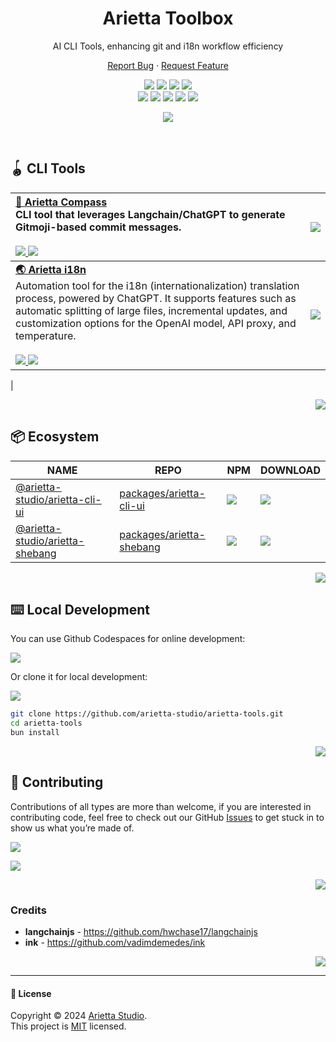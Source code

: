 <div align="center"><a name="readme-top"></a>

<h1 align="center">Arietta Toolbox</h1>

AI CLI Tools, enhancing git and i18n workflow efficiency

[Report Bug][github-issues-link] · [Request Feature][github-issues-link]

<!-- SHIELD GROUP -->

[![][github-release-shield]][github-release-link]
[![][github-releasedate-shield]][github-releasedate-link]
[![][github-action-test-shield]][github-action-test-link]
[![][github-action-release-shield]][github-action-release-link]<br/>
[![][github-contributors-shield]][github-contributors-link]
[![][github-forks-shield]][github-forks-link]
[![][github-stars-shield]][github-stars-link]
[![][github-issues-shield]][github-issues-link]
[![][github-license-shield]][github-license-link]

![][split]

</div>

<br/>

## 🪀 CLI Tools

| [**💌 Arietta Compass**][arietta-compass-github]<br/>CLI tool that leverages Langchain/ChatGPT to generate Gitmoji-based commit messages.<br/><br/>[![][arietta-compass-version] ![][arietta-compass-download]][arietta-compass-url]                                                                                                                                                            | [![][arietta-compass-cover]][arietta-compass-github] |
| :---------------------------------------------------------------------------------------------------------------------------------------------------------------------------------------------------------------------------------------------------------------------------------------------------------------------------------------------------------------------------------------------- | :--------------------------------------------------- |
| [**🌏 Arietta i18n**][arietta-i18n-github]<br/>Automation tool for the i18n (internationalization) translation process, powered by ChatGPT. It supports features such as automatic splitting of large files, incremental updates, and customization options for the OpenAI model, API proxy, and temperature.<br/><br/>[![][arietta-i18n-version] ![][arietta-i18n-download]][arietta-i18n-url] | [![][arietta-i18n-cover]][arietta-i18n-github]       |

|

<div align="right">

[![][back-to-top]](#readme-top)

</div>

## 📦 Ecosystem

| NAME                                           | REPO                                       | NPM                                | DOWNLOAD              |
| ---------------------------------------------- | ------------------------------------------ | ---------------------------------- | --------------------- |
| [@arietta-studio/arietta-cli-ui][ui-url]       | [packages/arietta-cli-ui][ui-github]       | [![][ui-shield]][ui-url]           | ![][ui-download]      |
| [@arietta-studio/arietta-shebang][shebang-url] | [packages/arietta-shebang][shebang-github] | [![][shebang-shield]][shebang-url] | ![][shebang-download] |

<div align="right">

[![][back-to-top]](#readme-top)

</div>

## ⌨️ Local Development

You can use Github Codespaces for online development:

[![][github-codespace-shield]][github-codespace-link]

Or clone it for local development:

[![][bun-shield]][bun-link]

```bash
git clone https://github.com/arietta-studio/arietta-tools.git
cd arietta-tools
bun install
```

<div align="right">

[![][back-to-top]](#readme-top)

</div>

## 🤝 Contributing

Contributions of all types are more than welcome, if you are interested in contributing code, feel free to check out our GitHub [Issues][github-issues-link] to get stuck in to show us what you’re made of.

[![][pr-welcome-shield]][pr-welcome-link]

[![][github-contrib-shield]][github-contrib-link]

<div align="right">

[![][back-to-top]](#readme-top)

</div>

### Credits

- **langchainjs** - <https://github.com/hwchase17/langchainjs>
- **ink** - <https://github.com/vadimdemedes/ink>

<div align="right">

[![][back-to-top]](#readme-top)

</div>

---

#### 📝 License

Copyright © 2024 [Arietta Studio][profile-link]. <br />
This project is [MIT](./LICENSE) licensed.

<!-- LINK GROUP -->

[arietta-compass-cover]: https://gw.alipayobjects.com/zos/kitchen/3%26ByxtP39X/preview.webp
[arietta-compass-download]: https://img.shields.io/npm/dt/@arietta-studio/arietta-compass?labelColor=black&&style=flat-square
[arietta-compass-github]: https://github.com/arietta-studio/arietta-tools/tree/master/packages/arietta-compass/README.md
[arietta-compass-url]: https://www.npmjs.com/package/@arietta-studio/arietta-compass
[arietta-compass-version]: https://img.shields.io/npm/v/@arietta-studio/arietta-compass?color=369eff&labelColor=black&logo=npm&logoColor=white&style=flat-square
[arietta-i18n-cover]: https://gw.alipayobjects.com/zos/kitchen/AH7rvv06qn/preview-i18n.webp
[arietta-i18n-download]: https://img.shields.io/npm/dt/@arietta-studio/arietta-i18n?labelColor=black&&style=flat-square
[arietta-i18n-github]: https://github.com/arietta-studio/arietta-tools/tree/master/packages/arietta-i18n/README.md
[arietta-i18n-url]: https://www.npmjs.com/package/@arietta-studio/arietta-i18n
[arietta-i18n-version]: https://img.shields.io/npm/v/@arietta-studio/arietta-i18n?color=369eff&labelColor=black&logo=npm&logoColor=white&style=flat-square
[back-to-top]: https://img.shields.io/badge/-BACK_TO_TOP-151515?style=flat-square
[bun-link]: https://bun.sh
[bun-shield]: https://img.shields.io/badge/-speedup%20with%20bun-black?logo=bun&style=for-the-badge
[github-action-release-link]: https://github.com/arietta-studio/arietta-tools/actions/workflows/release.yml
[github-action-release-shield]: https://img.shields.io/github/actions/workflow/status/arietta-studio/arietta-tools/release.yml?label=release&labelColor=black&logo=githubactions&logoColor=white&style=flat-square
[github-action-test-link]: https://github.com/arietta-studio/arietta-tools/actions/workflows/test.yml
[github-action-test-shield]: https://img.shields.io/github/actions/workflow/status/arietta-studio/arietta-tools/test.yml?label=test&labelColor=black&logo=githubactions&logoColor=white&style=flat-square
[github-codespace-link]: https://codespaces.new/arietta-studio/arietta-tools
[github-codespace-shield]: https://github.com/codespaces/badge.svg
[github-contrib-link]: https://github.com/arietta-studio/arietta-tools/graphs/contributors
[github-contrib-shield]: https://contrib.rocks/image?repo=arietta-studio%2Farietta-tools
[github-contributors-link]: https://github.com/arietta-studio/arietta-tools/graphs/contributors
[github-contributors-shield]: https://img.shields.io/github/contributors/arietta-studio/arietta-tools?color=c4f042&labelColor=black&style=flat-square
[github-forks-link]: https://github.com/arietta-studio/arietta-tools/network/members
[github-forks-shield]: https://img.shields.io/github/forks/arietta-studio/arietta-tools?color=8ae8ff&labelColor=black&style=flat-square
[github-issues-link]: https://github.com/arietta-studio/arietta-tools/issues
[github-issues-shield]: https://img.shields.io/github/issues/arietta-studio/arietta-tools?color=ff80eb&labelColor=black&style=flat-square
[github-license-link]: https://github.com/arietta-studio/arietta-tools/blob/main/LICENSE
[github-license-shield]: https://img.shields.io/github/license/arietta-studio/arietta-tools?color=white&labelColor=black&style=flat-square
[github-release-link]: https://github.com/arietta-studio/arietta-tools/releases
[github-release-shield]: https://img.shields.io/github/v/release/arietta-studio/arietta-tools?color=369eff&labelColor=black&logo=github&style=flat-square
[github-releasedate-link]: https://github.com/arietta-studio/arietta-tools/releases
[github-releasedate-shield]: https://img.shields.io/github/release-date/arietta-studio/arietta-tools?labelColor=black&style=flat-square
[github-stars-link]: https://github.com/arietta-studio/arietta-tools/network/stargazers
[github-stars-shield]: https://img.shields.io/github/stars/arietta-studio/arietta-tools?color=ffcb47&labelColor=black&style=flat-square
[pr-welcome-link]: https://github.com/arietta-studio/arietta-tools/pulls
[pr-welcome-shield]: https://img.shields.io/badge/%F0%9F%A4%AF%20PR%20WELCOME-%E2%86%92-ffcb47?labelColor=black&style=for-the-badge
[profile-link]: https://github.com/arietta-studio
[shebang-download]: https://img.shields.io/npm/dt/@arietta-studio/arietta-shebang?labelColor=black&style=flat-square
[shebang-github]: https://github.com/arietta-studio/arietta-tools/tree/master/packages/arietta-shebang/README.md
[shebang-shield]: https://img.shields.io/npm/v/@arietta-studio/arietta-shebang?color=369eff&labelColor=black&logo=npm&logoColor=white&style=flat-square
[shebang-url]: https://www.npmjs.com/package/@arietta-studio/arietta-shebang
[split]: https://raw.githubusercontent.com/andreasbm/readme/master/assets/lines/rainbow.png
[ui-download]: https://img.shields.io/npm/dt/@arietta-studio/arietta-cli-ui?labelColor=black&style=flat-square
[ui-github]: https://github.com/arietta-studio/arietta-tools/tree/master/packages/arietta-cli-ui/README.md
[ui-shield]: https://img.shields.io/npm/v/@arietta-studio/arietta-cli-ui?color=369eff&labelColor=black&logo=npm&logoColor=white&style=flat-square
[ui-url]: https://www.npmjs.com/package/@arietta-studio/arietta-cli-ui
